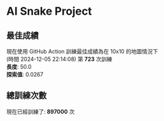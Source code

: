 
# AI Snake Project

## **最佳成績**
























































































































































































































現在使用 GitHub Action 訓練最佳成績為在 10x10 的地圖情況下  
(時間 2024-12-05 22:14:08) 第 **723** 次訓練  
**長度**: 50.0  
**探索值**: 0.0267

















































































































































































































































































































































































































































## 總訓練次數
現在已經訓練了: **897000** 次
